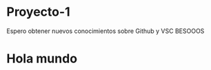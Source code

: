 # Proyecto-1
Espero obtener nuevos conocimientos sobre Github y VSC BESOOOS
<h1>
  Hola mundo
</h1>
